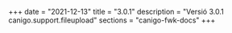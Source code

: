 +++
date        = "2021-12-13"
title       = "3.0.1"
description = "Versió 3.0.1 canigo.support.fileupload"
sections    = "canigo-fwk-docs"
+++